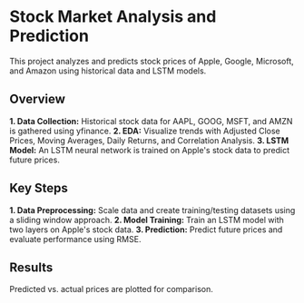 # Stock Market Analysis and Prediction
This project analyzes and predicts stock prices of Apple, Google, Microsoft, and Amazon using historical data and LSTM models.

## Overview
**1. **Data Collection:**** Historical stock data for AAPL, GOOG, MSFT, and AMZN is gathered using yfinance.
**2. **EDA:**** Visualize trends with Adjusted Close Prices, Moving Averages, Daily Returns, and Correlation Analysis.
**3. LSTM Model:** An LSTM neural network is trained on Apple's stock data to predict future prices.

## Key Steps
**1. Data Preprocessing:** Scale data and create training/testing datasets using a sliding window approach.
**2. Model Training:** Train an LSTM model with two layers on Apple's stock data.
**3. Prediction:** Predict future prices and evaluate performance using RMSE.

## Results
Predicted vs. actual prices are plotted for comparison.
